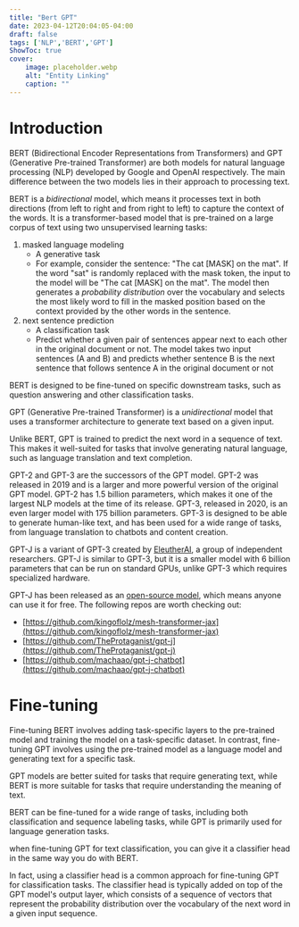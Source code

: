 ```yaml
---
title: "Bert GPT"
date: 2023-04-12T20:04:05-04:00
draft: false
tags: ['NLP','BERT','GPT']
ShowToc: true
cover:
    image: placeholder.webp
    alt: "Entity Linking"
    caption: ""
---
```


# Introduction

BERT (Bidirectional Encoder Representations from Transformers) and GPT (Generative Pre-trained Transformer) are both models for natural language processing (NLP) developed by Google and OpenAI respectively. The main difference between the two models lies in their approach to processing text.

BERT is a *bidirectional* model, which means it processes text in both directions (from left to right and from right to left) to capture the context of the words. It is a transformer-based model that is pre-trained on a large corpus of text using two unsupervised learning tasks:
1. masked language modeling 
    - A generative task
    - For example, consider the sentence: "The cat [MASK] on the mat". If the word "sat" is randomly replaced with the mask token, the input to the model will be "The cat [MASK] on the mat". The model then generates a *probability distribution* over the vocabulary and selects the most likely word to fill in the masked position based on the context provided by the other words in the sentence.
2. next sentence prediction 
    - A classification task
    - Predict whether a given pair of sentences appear next to each other in the original document or not. The model takes two input sentences (A and B) and predicts whether sentence B is the next sentence that follows sentence A in the original document or not

BERT is designed to be fine-tuned on specific downstream tasks, such as question answering and other classification tasks.

GPT (Generative Pre-trained Transformer) is a *unidirectional* model that uses a transformer architecture to generate text based on a given input. 

Unlike BERT, GPT is trained to predict the next word in a sequence of text. This makes it well-suited for tasks that involve generating natural language, such as language translation and text completion.


GPT-2 and GPT-3 are the successors of the GPT model. GPT-2 was released in 2019 and is a larger and more powerful version of the original GPT model. GPT-2 has 1.5 billion parameters, which makes it one of the largest NLP models at the time of its release. GPT-3, released in 2020, is an even larger model with 175 billion parameters. GPT-3 is designed to be able to generate human-like text, and has been used for a wide range of tasks, from language translation to chatbots and content creation.

GPT-J is a variant of GPT-3 created by [EleutherAI](https://en.wikipedia.org/wiki/EleutherAI), a group of independent researchers. GPT-J is similar to GPT-3, but it is a smaller model with 6 billion parameters that can be run on standard GPUs, unlike GPT-3 which requires specialized hardware. 

GPT-J has been released as an [open-source model](https://huggingface.co/EleutherAI/gpt-j-6b), which means anyone can use it for free. The following repos are worth checking out:
- [https://github.com/kingoflolz/mesh-transformer-jax](https://github.com/kingoflolz/mesh-transformer-jax)
- [https://github.com/TheProtaganist/gpt-j](https://github.com/TheProtaganist/gpt-j)
- [https://github.com/machaao/gpt-j-chatbot](https://github.com/machaao/gpt-j-chatbot)

# Fine-tuning

Fine-tuning BERT involves adding task-specific layers to the pre-trained model and training the model on a task-specific dataset. In contrast, fine-tuning GPT involves using the pre-trained model as a language model and generating text for a specific task.

GPT models are better suited for tasks that require generating text, while BERT is more suitable for tasks that require understanding the meaning of text.

BERT can be fine-tuned for a wide range of tasks, including both classification and sequence labeling tasks, while GPT is primarily used for language generation tasks.

when fine-tuning GPT for text classification, you can give it a classifier head in the same way you do with BERT.

In fact, using a classifier head is a common approach for fine-tuning GPT for classification tasks. The classifier head is typically added on top of the GPT model's output layer, which consists of a sequence of vectors that represent the probability distribution over the vocabulary of the next word in a given input sequence.
